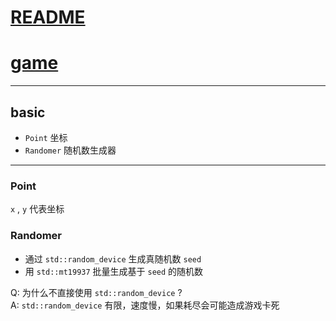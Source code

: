 # [README](../README.md)
# [game](./game.md)

---

## basic

- `Point` 坐标
- `Randomer` 随机数生成器

---

### Point

`x` , `y` 代表坐标

### Randomer

- 通过 `std::random_device` 生成真随机数 `seed`  
- 用 `std::mt19937` 批量生成基于 `seed` 的随机数 

Q: 为什么不直接使用 `std::random_device` ?  
A: `std::random_device` 有限，速度慢，如果耗尽会可能造成游戏卡死
